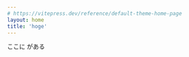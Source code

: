 ```yaml
---
# https://vitepress.dev/reference/default-theme-home-page
layout: home
title: 'hoge'
---
```


<script setup>
  import ArticleList from '.vitepress/components/ArticleList.vue'
  import TestComp from '.vitepress/components/TestComp.vue'
</script>

<ArticleList />
ここに
<TestComp />
がある